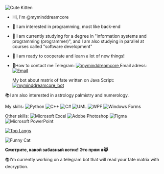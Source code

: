 ![Cute Kitten](https://media2.giphy.com/media/v1.Y2lkPTc5MGI3NjExZW1iZHoyZWxoamRpcm9ucXQ0cXptam44eGVrOGVxZ3B3dHdyeHhrNyZlcD12MV9pbnRlcm5hbF9naWZfYnlfaWQmY3Q9Zw/NbhiwA0C8THIv8KvG5/giphy.gif)


- Hi, I'm @myminddreamcore
- 👀 I am interested in programming, most like back-end
- 🌱 I am currently studying for a degree in "information systems and programming (programmer)", and I am also studying in parallel at courses called "software development"
- 💞️ I am ready to cooperate and learn a lot of new things!
- 🔭How to contact me Telegram: <a href="https://t.me/myminddreamcore" target="_blank">
  <img src="https://img.shields.io/badge/myminddreamcore-red" alt="myminddreamcore">
</a> Email adress: <a href="mailto:bashlykovadaria@mail.ru">
  <img src="https://img.shields.io/badge/Email-bashlykovadaria@mail.ru-pink" alt="Email">
  </a>

  
  My bot about matrix of fate written on Java Script:<a href= "https://app.leadteh.ru/w/duNcT" target="_blank">
  <img src="https://img.shields.io/badge/myminddreamcore_bot-blue" alt="myminddreamcore_bot">
</a>


📚I am also interested in astrology palmistry and numerology.


My skills:
![Python](https://img.shields.io/badge/Python-3776AB?style=for-the-badge&logo=python&logoColor=white)
![C++](https://img.shields.io/badge/C%2B%2B-00599C?style=for-the-badge&logo=c%2B%2B&logoColor=white)
![C#](https://img.shields.io/badge/C%23-239120?style=for-the-badge&logo=c-sharp&logoColor=white)
![UML](https://img.shields.io/badge/UML-000000?style=for-the-badge&logo=diagrams.net&logoColor=white)
![WPF](https://img.shields.io/badge/WPF-5C2D91?style=for-the-badge&logo=.net&logoColor=white)
![Windows Forms](https://img.shields.io/badge/Windows%20Forms-5C2D91?style=for-the-badge&logo=.net&logoColor=white)

Other skills:
![Microsoft Excel](https://img.shields.io/badge/Microsoft_Excel-217346?style=for-the-badge&logo=microsoft-excel&logoColor=white)
![Adobe Photoshop](https://img.shields.io/badge/Adobe_Photoshop-31A8FF?style=for-the-badge&logo=adobe-photoshop&logoColor=white)
![Figma](https://img.shields.io/badge/Figma-F24E1E?style=for-the-badge&logo=figma&logoColor=white)
![Microsoft PowerPoint](https://img.shields.io/badge/Microsoft_PowerPoint-B7472A?style=for-the-badge&logo=microsoft-powerpoint&logoColor=white)

[![Top Langs](https://github-readme-stats.vercel.app/api/top-langs/?username=myminddreamcore&layout=pie&theme=dark)](https://github.com/anuraghazra/github-readme-stats)
<div align="left">
  <img src="https://media0.giphy.com/media/v1.Y2lkPTc5MGI3NjExZWs4YXJ0aTl4MHhxaWxjOXB5c2NrYmV2ODU3NG83Nm5oN2tqc3d3cyZlcD12MV9pbnRlcm5hbF9naWZfYnlfaWQmY3Q9Zw/13HBDT4QSTpveU/giphy.gif" alt="Funny Cat">
</div>

**Смотрите, какой забавный котик! Это прям я😹**

📚I'm currently working on a telegram bot that will read your fate matrix with decryption.
<!---
myminddreamcore/myminddreamcore is a ✨ special ✨ repository because its `README.md` (this file) appears on your GitHub profile.
You can click the Preview link to take a look at your changes.
--->

